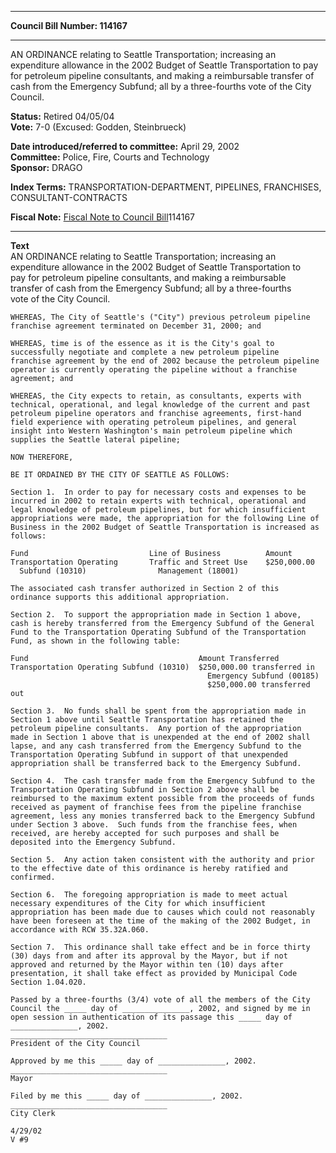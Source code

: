 * * * * *  
  
**Council Bill Number: [](#h0)[](#h2)114167**  
  
* * * * *  
  
AN ORDINANCE relating to Seattle Transportation; increasing an expenditure allowance in the 2002 Budget of Seattle Transportation to pay for petroleum pipeline consultants, and making a reimbursable transfer of cash from the Emergency Subfund; all by a three-fourths vote of the City Council.  
  
**Status:** Retired 04/05/04   
**Vote:** 7-0 (Excused: Godden, Steinbrueck)   
  
**Date introduced/referred to committee:** April 29, 2002   
**Committee:** Police, Fire, Courts and Technology   
**Sponsor:** DRAGO   
  
**Index Terms:** TRANSPORTATION-DEPARTMENT, PIPELINES, FRANCHISES, CONSULTANT-CONTRACTS  
  
**Fiscal Note:** [Fiscal Note to Council Bill](http://clerk.seattle.gov/~public/fnote/114167.htm)[](#h1)[](#h3)114167  
  
* * * * *  
  
**Text**  
    AN ORDINANCE relating to Seattle Transportation; increasing an  
    expenditure allowance in the 2002 Budget of Seattle Transportation to  
    pay for petroleum pipeline consultants, and making a reimbursable  
    transfer of cash from the Emergency Subfund; all by a three-fourths  
    vote of the City Council.  
  
    WHEREAS, The City of Seattle's ("City") previous petroleum pipeline  
    franchise agreement terminated on December 31, 2000; and  
  
    WHEREAS, time is of the essence as it is the City's goal to  
    successfully negotiate and complete a new petroleum pipeline  
    franchise agreement by the end of 2002 because the petroleum pipeline  
    operator is currently operating the pipeline without a franchise  
    agreement; and  
  
    WHEREAS, the City expects to retain, as consultants, experts with  
    technical, operational, and legal knowledge of the current and past  
    petroleum pipeline operators and franchise agreements, first-hand  
    field experience with operating petroleum pipelines, and general  
    insight into Western Washington's main petroleum pipeline which  
    supplies the Seattle lateral pipeline;  
  
    NOW THEREFORE,  
  
    BE IT ORDAINED BY THE CITY OF SEATTLE AS FOLLOWS:  
  
    Section 1.  In order to pay for necessary costs and expenses to be  
    incurred in 2002 to retain experts with technical, operational and  
    legal knowledge of petroleum pipelines, but for which insufficient  
    appropriations were made, the appropriation for the following Line of  
    Business in the 2002 Budget of Seattle Transportation is increased as  
    follows:  
  
    Fund                           Line of Business          Amount  
    Transportation Operating       Traffic and Street Use    $250,000.00  
      Subfund (10310)                Management (18001)  
  
    The associated cash transfer authorized in Section 2 of this  
    ordinance supports this additional appropriation.  
  
    Section 2.  To support the appropriation made in Section 1 above,  
    cash is hereby transferred from the Emergency Subfund of the General  
    Fund to the Transportation Operating Subfund of the Transportation  
    Fund, as shown in the following table:  
  
    Fund                                      Amount Transferred  
    Transportation Operating Subfund (10310)  $250,000.00 transferred in  
                                                Emergency Subfund (00185)  
                                                $250,000.00 transferred out  
  
    Section 3.  No funds shall be spent from the appropriation made in  
    Section 1 above until Seattle Transportation has retained the  
    petroleum pipeline consultants.  Any portion of the appropriation  
    made in Section 1 above that is unexpended at the end of 2002 shall  
    lapse, and any cash transferred from the Emergency Subfund to the  
    Transportation Operating Subfund in support of that unexpended  
    appropriation shall be transferred back to the Emergency Subfund.  
  
    Section 4.  The cash transfer made from the Emergency Subfund to the  
    Transportation Operating Subfund in Section 2 above shall be  
    reimbursed to the maximum extent possible from the proceeds of funds  
    received as payment of franchise fees from the pipeline franchise  
    agreement, less any monies transferred back to the Emergency Subfund  
    under Section 3 above.  Such funds from the franchise fees, when  
    received, are hereby accepted for such purposes and shall be  
    deposited into the Emergency Subfund.  
  
    Section 5.  Any action taken consistent with the authority and prior  
    to the effective date of this ordinance is hereby ratified and  
    confirmed.  
  
    Section 6.  The foregoing appropriation is made to meet actual  
    necessary expenditures of the City for which insufficient  
    appropriation has been made due to causes which could not reasonably  
    have been foreseen at the time of the making of the 2002 Budget, in  
    accordance with RCW 35.32A.060.  
  
    Section 7.  This ordinance shall take effect and be in force thirty  
    (30) days from and after its approval by the Mayor, but if not  
    approved and returned by the Mayor within ten (10) days after  
    presentation, it shall take effect as provided by Municipal Code  
    Section 1.04.020.  
  
    Passed by a three-fourths (3/4) vote of all the members of the City  
    Council the _____ day of _______________, 2002, and signed by me in  
    open session in authentication of its passage this _____ day of  
    _______________, 2002.  
    ___________________________________  
    President of the City Council  
  
    Approved by me this _____ day of _______________, 2002.  
    ___________________________________  
    Mayor  
  
    Filed by me this _____ day of _______________, 2002.  
    ___________________________________  
    City Clerk  
  
    4/29/02  
    V #9  
